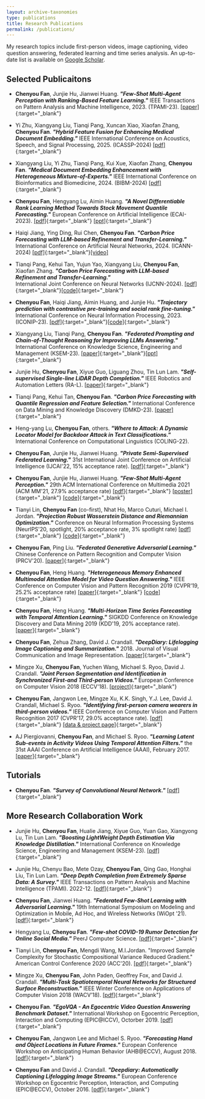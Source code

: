 ```yaml
---
layout: archive-taxonomies
type: publications
title: Research Publications
permalink: /publications/
---
```



<p>My research topics include first-person videos, image captioning, video question answering, federated learning and time series analysis. An up-to-date list is available on <a href="https://scholar.google.com/citations?user=FRu9MHcAAAAJ&hl=en" target="_blank" rel="noopener noreferrer">Google Scholar</a>.</p>


## Selected Publicaitons
* **Chenyou Fan**, Junjie Hu, Jianwei Huang. ***"Few-Shot Multi-Agent Perception with Ranking-Based Feature Learning."*** IEEE Transactions on Pattern Analysis and Machine Intelligence, 2023. (TPAMI-23). [[paper]](https://ieeexplore.ieee.org/document/10149393){:target="_blank"}

* Yi Zhu, Xiangyang Liu, Tianqi Pang, Xuncan Xiao, Xiaofan Zhang, **Chenyou Fan**.  ***"Hybrid Feature Fusion for Enhancing Medical
Document Embedding."*** IEEE International Conference on Acoustics, Speech, and Signal Processing, 2025. (ICASSP-2024) [[pdf]](./docs/ICASSP_2025.pdf){:target="_blank"}

* Xiangyang Liu, Yi Zhu, Tianqi Pang, Kui Xue, Xiaofan Zhang, **Chenyou Fan**. ***"Medical Document Embedding Enhancement with Heterogeneous Mixture-of-Experts."***  IEEE International Conference on Bioinformatics and Biomedicine, 2024. (BIBM-2024) [[pdf]](./docs/BIBM_2024.pdf){:target="_blank"}

* **Chenyou Fan**, Hengyang Lu, Aimin Huang. ***"A Novel Differentiable Rank Learning Method Towards Stock Movement Quantile Forecasting."*** European Conference on Artificial Intelligence (ECAI-2023). 
[[pdf]](./docs/ecai_paper.pdf){:target="_blank"} [[ppt]](./docs/ECAI_23.pdf){:target="_blank"}

* Haiqi Jiang, Ying Ding, Rui Chen, **Chenyou Fan**. ***"Carbon Price Forecasting with LLM-based Refinement and Transfer-Learning."***  International Conference on Artificial Neural Networks, 2024. (ICANN-2024) [[pdf]](./docs/icann24.pdf){:target="_blank"}[[video]](https://drive.google.com/file/d/1H5qZRKxVsyySubyyLug5A9nxC5CtNwyA/view?usp=drive_link)

* Tianqi Pang, Kehui Tan, Yujun Yao, Xiangyang Liu, **Chenyou Fan**, Xiaofan Zhang. ***"Carbon Price Forecasting with LLM-based Refinement and Transfer-Learning."***  
International Joint Conference on Neural Networks (IJCNN-2024). [[pdf]](./docs/ijcnn24.pdf){:target="_blank"}[[code]](https://github.com/FancyAI-SCNU/REMED_IJCNN){:target="_blank"}

* **Chenyou Fan**, Haiqi Jiang, Aimin Huang, and Junjie Hu. ***"Trajectory prediction with contrastive pre-training and social rank fine-tuning."*** International Conference on Neural Information Processing, 2023. (ICONIP-23). [[pdf]](./docs/iconip_trajectory_prediction.pdf){:target="_blank"}[[code]](https://github.com/FancyAI-SCNU/SGCN-CHIP-DSIR){:target="_blank"}

* Xiangyang Liu, Tianqi Pang, **Chenyou Fan**. ***"Federated Prompting and Chain-of-Thought Reasoning for Improving LLMs Answering."*** International Conference on Knowledge Science, Engineering and Management (KSEM-23). [[paper]]( https://arxiv.org/abs/2304.13911){:target="_blank"}[[ppt]](./docs/KSEM_23.pdf){:target="_blank"}

* Junjie Hu, **Chenyou Fan**, Xiyue Guo, Liguang Zhou, Tin Lun Lam. ***"Self-supervised Single-line LiDAR Depth Completion."*** IEEE Robotics and Automation Letters (RA-L). [[paper]]( https://ieeexplore.ieee.org/document/10258421){:target="_blank"}

* Tianqi Pang, Kehui Tan, **Chenyou Fan**. ***"Carbon Price Forecasting with Quantile Regression and Feature Selection."*** International Conference on Data Mining and Knowledge Discovery (DMKD-23). [[paper]]( https://arxiv.org/abs/2305.03224){:target="_blank"}

* Heng-yang Lu, **Chenyou Fan**, others. ***"Where to Attack: A Dynamic Locator Model for Backdoor Attack in Text Classifications."*** International Conference on Computational Linguistics (COLING-22).

* **Chenyou Fan**, Junjie Hu, Jianwei Huang. ***"Private Semi-Supervised Federated Learning."*** 31st International Joint Conference on Artificial Intelligence (IJCAI'22, 15% acceptance rate). [[pdf]](https://www.ijcai.org/proceedings/2022/279){:target="_blank"}

* **Chenyou Fan**, Junjie Hu, Jianwei Huang. ***"Few-Shot Multi-Agent Perception."*** 29th ACM International Conference on Multimedia 2021 (ACM MM'21, 27.9% acceptance rate) [[pdf]](./docs/fs_map_1.pdf){:target="_blank"} [[poster]](./docs/mm21_poster.pdf){:target="_blank"} [[code]](https://github.com/fanchenyou/fs-map-project){:target="_blank"}

* Tianyi Lin, **Chenyou Fan** (co-first), Nhat Ho, Marco Cuturi, Michael I. Jordan. ***"Projection Robust Wasserstein Distance and Riemannian Optimization."*** Conference on Neural Information Processing Systems (NeurIPS'20, spotlight, 20% acceptance rate, 3% spotlight rate) [[pdf]](https://arxiv.org/abs/2006.07458){:target="_blank"} [[code]](https://github.com/fanchenyou/PRW){:target="_blank"}

* **Chenyou Fan**, Ping Liu. ***"Federated Generative Adversarial Learning."*** Chinese Conference on Pattern Recognition and Computer Vision (PRCV'20). [[paper]](https://arxiv.org/abs/2005.03793){:target="_blank"}

* **Chenyou Fan**, Heng Huang. ***"Heterogeneous Memory Enhanced Multimodal Attention Model for Video Question Answering."*** IEEE Conference on Computer Vision and Pattern Recognition 2019 (CVPR'19, 25.2% acceptance rate) [[paper]](https://arxiv.org/pdf/1904.04357.pdf){:target="_blank"} [[code]](https://github.com/fanchenyou/HME-VideoQA){:target="_blank"}

* **Chenyou Fan**, Heng Huang. ***"Multi-Horizon Time Series Forecasting with Temporal Attention Learning."*** SIGKDD Conference on Knowledge Discovery and Data Mining 2019 (KDD'19, 20% acceptance rate). [[paper]](https://dl.acm.org/doi/10.1145/3292500.3330662){:target="_blank"}

* **Chenyou Fan**, Zehua Zhang, David J. Crandall. ***"DeepDiary: Lifelogging Image Captioning and Summarization."*** 2018. Journal of Visual Communication and Image Representation. [[paper]](https://www.sciencedirect.com/science/article/abs/pii/S1047320318301032){:target="_blank"}

* Mingze Xu, **Chenyou Fan**, Yuchen Wang, Michael S. Ryoo, David J. Crandall. ***"Joint Person Segmentation and Identification in Synchronized First-and Third-person Videos."*** European Conference on Computer Vision 2018 (ECCV'18). [[project]](http://vision.soic.indiana.edu/firstthird-eccv2018/){:target="_blank"}

* **Chenyou Fan**, Jangwon Lee, Mingze Xu, K.K. Singh, Y.J. Lee, David J. Crandall, Michael S. Ryoo. ***"Identifying first-person camera wearers in third-person videos."*** IEEE Conference on Computer Vision and Pattern Recognition 2017 (CVPR'17, 29.0% acceptance rate). [[pdf]](https://openaccess.thecvf.com/content_cvpr_2017/papers/Fan_Identifying_First-Person_Camera_CVPR_2017_paper.pdf){:target="_blank"} [[data & project page]](http://vision.soic.indiana.edu/identifying-1st-3rd/){:target="_blank"}

* AJ Piergiovanni, **Chenyou Fan**, and Michael S. Ryoo. ***"Learning Latent Sub-events in Activity Videos Using Temporal Attention Filters."*** the 31st AAAI Conference on Artificial Intelligence (AAAI), February 2017. [[paper]](http://arxiv.org/abs/1605.08140){:target="_blank"}


## Tutorials
* **Chenyou Fan**. ***"Survey of Convolutional Neural Network."*** [[pdf]](https://fanchenyou.github.io/docs/cnn_survey.pdf){:target="_blank"}

## More Research Collaboration Work

* Junjie Hu, **Chenyou Fan**, Hualie Jiang, Xiyue Guo, Yuan Gao, Xiangyong Lu, Tin Lun Lam. ***"Boosting LightWeight Depth Estimation Via Knowledge Distillation."*** International Conference on Knowledge Science, Engineering and Management (KSEM-23). [[pdf]]( https://arxiv.org/abs/2105.06143){:target="_blank"}


* Junjie Hu, Chenyu Bao, Mete Ozay, **Chenyou Fan**, Qing Gao, Honghai Liu, Tin Lun Lam. ***"Deep Depth Completion from Extremely Sparse Data: A Survey."*** IEEE Transactions on Pattern Analysis and Machine Intelligence (TPAMI). 2022-12. [[pdf]](https://arxiv.org/abs/2205.05335){:target="_blank"}

* **Chenyou Fan**, Jianwei Huang. ***"Federated Few-Shot Learning with Adversarial Learning."*** 19th International Symposium on Modeling and Optimization in Mobile, Ad Hoc, and Wireless Networks (WiOpt '21). [[pdf]](https://arxiv.org/abs/2104.00365){:target="_blank"}

* Hengyang Lu, **Chenyou Fan**. ***"Few-shot COVID-19 Rumor Detection for Online Social Media."*** PeerJ Computer Science. [[pdf]](https://peerj.com/articles/cs-688/){:target="_blank"}
 
* Tianyi Lin, **Chenyou Fan**, Mengdi Wang, M.I.Jordan. "Improved Sample Complexity for Stochastic Compositional Variance Reduced Gradient." American Control Conference 2020 (ACC'20). [[pdf]](https://arxiv.org/abs/1806.00458){:target="_blank"}

* Mingze Xu, **Chenyou Fan**, John Paden, Geoffrey Fox, and David J. Crandall. ***"Multi-Task Spatiotemporal Neural Networks for Structured Surface Reconstruction."*** IEEE Winter Conference on Applications of Computer Vision 2018 (WACV’18). [[pdf]](https://arxiv.org/pdf/1801.03986.pdf){:target="_blank"}

* **Chenyou Fan**. ***"EgoVQA - An Egocentric Video Question Answering Benchmark Dataset."*** International Workshop on Egocentric Perception, Interaction and Computing (EPIC@ICCV), Octorber 2019. [[pdf]](https://openaccess.thecvf.com/content_ICCVW_2019/html/EPIC/Fan_EgoVQA_-_An_Egocentric_Video_Question_Answering_Benchmark_Dataset_ICCVW_2019_paper.html){:target="_blank"}

* **Chenyou Fan**, Jangwon Lee and Michael S. Ryoo. ***"Forecasting Hand and Object Locations in Future Frames."*** European Conference Workshop on Anticipating Human Behavior (AHB@ECCV), August 2018. [[pdf]](https://arxiv.org/abs/1705.07328){:target="_blank"}

* **Chenyou Fan** and David J. Crandall. ***"Deepdiary: Automatically Captioning Lifelogging Image Streams."*** European Conference Workshop on Egocentric Perception, Interaction, and Computing (EPIC@ECCV), October 2016. [[pdf]](http://vision.soic.indiana.edu/projects/deepdiary-automatically-captioning-lifelogging-image-streams/){:target="_blank"}